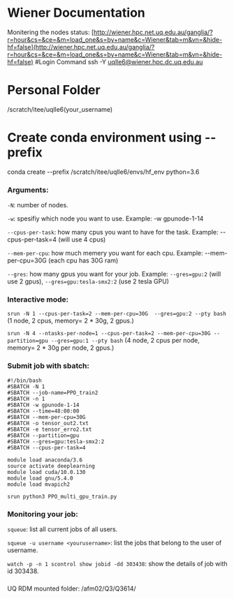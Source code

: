 # Wiener Documentation
Monitering the nodes status: [http://wiener.hpc.net.uq.edu.au/ganglia/?r=hour&cs=&ce=&m=load_one&s=by+name&c=Wiener&tab=m&vn=&hide-hf=false](http://wiener.hpc.net.uq.edu.au/ganglia/?r=hour&cs=&ce=&m=load_one&s=by+name&c=Wiener&tab=m&vn=&hide-hf=false)
#Login Command
ssh -Y uqlle6@wiener.hpc.dc.uq.edu.au
# Personal Folder
/scratch/itee/uqlle6(your_username)
# Create conda environment using --prefix
conda create --prefix /scratch/itee/uqlle6/envs/hf_env python=3.6
### Arguments:
`-N`: number of nodes.

`-w`: spesifiy which node you want to use. Example: -w gpunode-1-14

`--cpus-per-task`: how many cpus you want to have for the task. Example: --cpus-per-task=4 (will use 4 cpus)

`--mem-per-cpu`: how much memery you want for each cpu. Example: --mem-per-cpu=30G (each cpu has 30G ram)

`--gres`: how many gpus you want for your job. Example: `--gres=gpu:2` (will use 2 gpus), `--gres=gpu:tesla-smx2:2` (use 2 tesla GPU)

### Interactive mode: 
`srun -N 1 --cpus-per-task=2 --mem-per-cpu=30G  --gres=gpu:2 --pty bash` (1 node, 2 cpus, memory= 2 * 30g, 2 gpus.)

`srun -N 4 --ntasks-per-node=1 --cpus-per-task=2 --mem-per-cpu=30G --partition=gpu --gres=gpu:1 --pty bash` (4 node, 2 cpus per node, memory= 2 * 30g per node, 2 gpus.)

### Submit job with sbatch:
```
#!/bin/bash
#SBATCH -N 1
#SBATCH --job-name=PPO_train2
#SBATCH -n 1
#SBATCH -w gpunode-1-14
#SBATCH --time=48:00:00
#SBATCH --mem-per-cpu=30G
#SBATCH -o tensor_out2.txt
#SBATCH -e tensor_erro2.txt
#SBATCH --partition=gpu
#SBATCH --gres=gpu:tesla-smx2:2
#SBATCH --cpus-per-task=4

module load anaconda/3.6
source activate deeplearning
module load cuda/10.0.130
module load gnu/5.4.0
module load mvapich2

srun python3 PPO_multi_gpu_train.py
```

### Monitoring your job:
`squeue`: list all current jobs of all users.

`squeue -u username <yourusername>`: list the jobs that belong to the user of username.

`watch -p -n 1 scontrol show jobid -dd 303438`: show the details of job with id 303438.

###
UQ RDM mounted folder: /afm02/Q3/Q3614/
